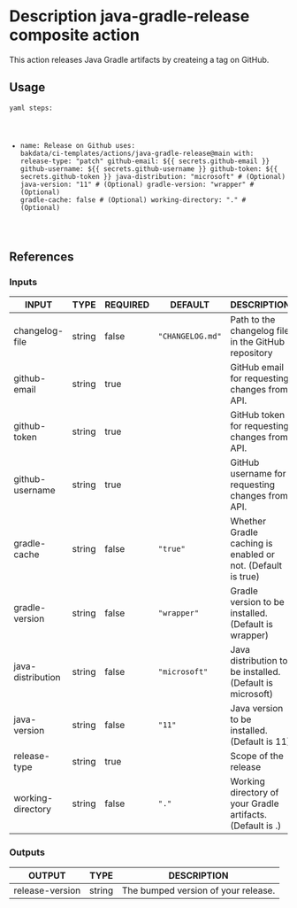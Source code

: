 <h1>Description java-gradle-release composite action</h1>

This action releases Java Gradle artifacts by createing a tag on GitHub.

<h2>Usage</h2>

<code>yaml
steps:
  - name: Release on Github
    uses: bakdata/ci-templates/actions/java-gradle-release@main
    with:
      release-type: "patch"
      github-email: ${{ secrets.github-email }}
      github-username: ${{ secrets.github-username }}
      github-token: ${{ secrets.github-token }}
      java-distribution: "microsoft" # (Optional)
      java-version: "11" # (Optional)
      gradle-version: "wrapper" # (Optional)
      gradle-cache: false # (Optional)
      working-directory: "." # (Optional)
</code>

<h2>References</h2>

<h3>Inputs</h3>

<!-- AUTO-DOC-INPUT:START - Do not remove or modify this section -->

|       INPUT       |  TYPE  | REQUIRED |     DEFAULT      |                         DESCRIPTION                         |
|-------------------|--------|----------|------------------|-------------------------------------------------------------|
|  changelog-file   | string |  false   | <code>"CHANGELOG.md"</code> |     Path to the changelog file in the GitHub repository     |
|   github-email    | string |   true   |                  |        GitHub email for requesting changes from API.        |
|   github-token    | string |   true   |                  |        GitHub token for requesting changes from API.        |
|  github-username  | string |   true   |                  |      GitHub username for requesting changes from API.       |
|   gradle-cache    | string |  false   |     <code>"true"</code>     | Whether Gradle caching is enabled or not. (Default is true) |
|  gradle-version   | string |  false   |   <code>"wrapper"</code>    |    Gradle version to be installed. (Default is wrapper)     |
| java-distribution | string |  false   |  <code>"microsoft"</code>   |  Java distribution to be installed. (Default is microsoft)  |
|   java-version    | string |  false   |      <code>"11"</code>      |        Java version to be installed. (Default is 11)        |
|   release-type    | string |   true   |                  |                    Scope of the release                     |
| working-directory | string |  false   |      <code>"."</code>       | Working directory of your Gradle artifacts. (Default is .)  |

<!-- AUTO-DOC-INPUT:END -->

<h3>Outputs</h3>

<!-- AUTO-DOC-OUTPUT:START - Do not remove or modify this section -->

|     OUTPUT      |  TYPE  |             DESCRIPTION             |
|-----------------|--------|-------------------------------------|
| release-version | string | The bumped version of your release. |

<!-- AUTO-DOC-OUTPUT:END -->

